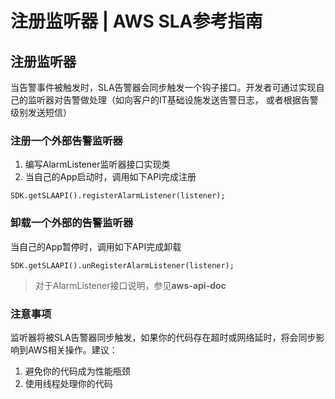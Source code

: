 # 注册监听器 | AWS SLA参考指南

## 注册监听器

当告警事件被触发时，SLA告警器会同步触发一个钩子接口。开发者可通过实现自己的监听器对告警做处理（如向客户的IT基础设施发送告警日志， 或者根据告警级别发送短信）

### 注册一个外部告警监听器

  1. 编写AlarmListener监听器接口实现类
  2. 当自己的App启动时，调用如下API完成注册

    
    
    SDK.getSLAAPI().registerAlarmListener(listener);
    

### 卸载一个外部的告警监听器

当自己的App暂停时，调用如下API完成卸载
    
    
    SDK.getSLAAPI().unRegisterAlarmListener(listener);
    

> 对于AlarmListener接口说明，参见**aws-api-doc**

### 注意事项

监听器将被SLA告警器同步触发，如果你的代码存在超时或网络延时，将会同步影响到AWS相关操作。建议：

  1. 避免你的代码成为性能瓶颈
  2. 使用线程处理你的代码